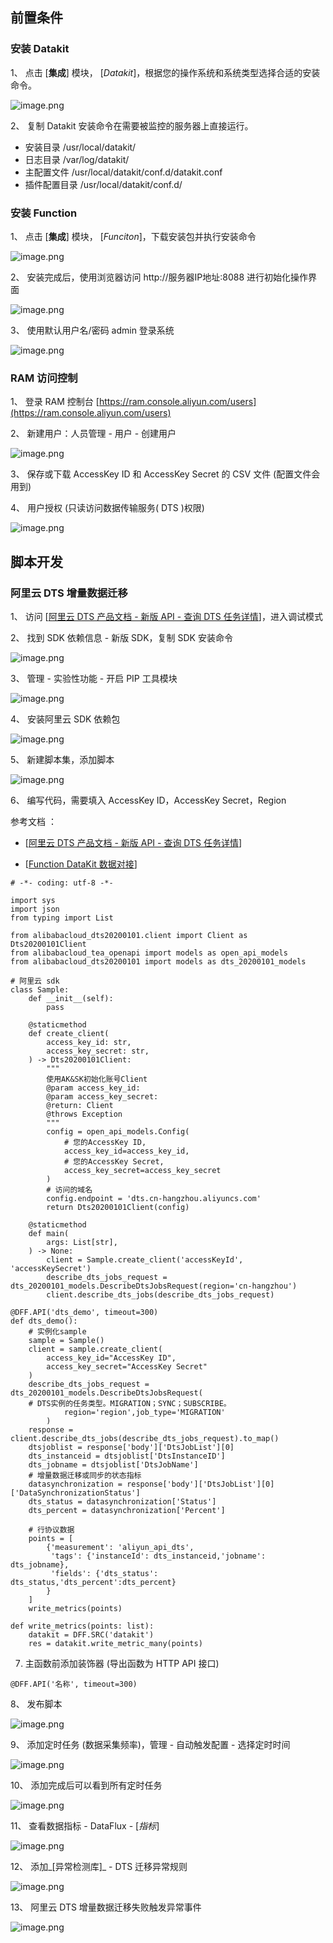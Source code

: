 ## 前置条件

### 安装 Datakit

1、 点击 [**集成**] 模块， [_Datakit_]，根据您的操作系统和系统类型选择合适的安装命令。

![image.png](../images/aliyun-dts-func-1.png)

2、 复制 Datakit 安装命令在需要被监控的服务器上直接运行。
- 安装目录 /usr/local/datakit/
- 日志目录 /var/log/datakit/
- 主配置文件 /usr/local/datakit/conf.d/datakit.conf
- 插件配置目录 /usr/local/datakit/conf.d/
### 安装 Function

1、 点击 [**集成**] 模块， [_Funciton_]，下载安装包并执行安装命令

![image.png](../images/aliyun-dts-func-2.png)

2、 安装完成后，使用浏览器访问 http://服务器IP地址:8088 进行初始化操作界面

![image.png](../images/aliyun-dts-func-3.png)

3、 使用默认用户名/密码 admin 登录系统

![image.png](../images/aliyun-dts-func-4.png)
### RAM 访问控制

1、 登录 RAM 控制台  [https://ram.console.aliyun.com/users](https://ram.console.aliyun.com/users)

2、 新建用户：人员管理 - 用户 - 创建用户

![image.png](../images/aliyun-dts-func-5.png)

3、 保存或下载 AccessKey ID 和 AccessKey Secret 的 CSV 文件 (配置文件会用到)

4、 用户授权 (只读访问数据传输服务( DTS )权限)

![image.png](../images/aliyun-dts-func-6.png)

## 脚本开发

### 阿里云 DTS 增量数据迁移

1、 访问 [[阿里云 DTS 产品文档 - 新版 API - 查询 DTS 任务详情](https://help.aliyun.com/document_detail/209702.html?spm=a2c4g.11186623.6.1002.d97c6436S5LXrz)]，进入调试模式

2、 找到 SDK 依赖信息 - 新版 SDK，复制 SDK 安装命令

![image.png](../images/aliyun-dts-func-7.png)

3、 管理 - 实验性功能 - 开启 PIP 工具模块

![image.png](../images/aliyun-dts-func-8.png)

4、 安装阿里云 SDK 依赖包

![image.png](../images/aliyun-dts-func-9.png)

5、 新建脚本集，添加脚本

![image.png](../images/aliyun-dts-func-10.png)

6、 编写代码，需要填入 AccessKey ID，AccessKey Secret，Region

参考文档 ：

- [[阿里云 DTS 产品文档 - 新版 API - 查询 DTS 任务详情](https://help.aliyun.com/document_detail/209702.html?spm=a2c4g.11186623.6.1002.d97c6436S5LXrz)]

- [[Function DataKit 数据对接](https://www.yuque.com/dataflux/func/development-guide#e7216eb8)]

```
# -*- coding: utf-8 -*-

import sys
import json
from typing import List

from alibabacloud_dts20200101.client import Client as Dts20200101Client
from alibabacloud_tea_openapi import models as open_api_models
from alibabacloud_dts20200101 import models as dts_20200101_models

# 阿里云 sdk
class Sample:
    def __init__(self):
        pass

    @staticmethod
    def create_client(
        access_key_id: str,
        access_key_secret: str,
    ) -> Dts20200101Client:
        """
        使用AK&SK初始化账号Client
        @param access_key_id:
        @param access_key_secret:
        @return: Client
        @throws Exception
        """
        config = open_api_models.Config(
            # 您的AccessKey ID,
            access_key_id=access_key_id,
            # 您的AccessKey Secret,
            access_key_secret=access_key_secret
        )
        # 访问的域名
        config.endpoint = 'dts.cn-hangzhou.aliyuncs.com'
        return Dts20200101Client(config)

    @staticmethod
    def main(
        args: List[str],
    ) -> None:
        client = Sample.create_client('accessKeyId', 'accessKeySecret')
        describe_dts_jobs_request = dts_20200101_models.DescribeDtsJobsRequest(region='cn-hangzhou')
        client.describe_dts_jobs(describe_dts_jobs_request)

@DFF.API('dts_demo', timeout=300)
def dts_demo():
    # 实例化sample
    sample = Sample()
    client = sample.create_client(
        access_key_id="AccessKey ID",
        access_key_secret="AccessKey Secret"
    )
    describe_dts_jobs_request = dts_20200101_models.DescribeDtsJobsRequest(
    # DTS实例的任务类型。MIGRATION；SYNC；SUBSCRIBE。
            region='region',job_type='MIGRATION'
        )
    response = client.describe_dts_jobs(describe_dts_jobs_request).to_map()
    dtsjoblist = response['body']['DtsJobList'][0]
    dts_instanceid = dtsjoblist['DtsInstanceID']
    dts_jobname = dtsjoblist['DtsJobName']
    # 增量数据迁移或同步的状态指标
    datasynchronization = response['body']['DtsJobList'][0]['DataSynchronizationStatus']
    dts_status = datasynchronization['Status']
    dts_percent = datasynchronization['Percent']

    # 行协议数据
    points = [
        {'measurement': 'aliyun_api_dts',
         'tags': {'instanceId': dts_instanceid,'jobname': dts_jobname}, 
         'fields': {'dts_status': dts_status,'dts_percent':dts_percent}
        }
    ]
    write_metrics(points)

def write_metrics(points: list):
    datakit = DFF.SRC('datakit')
    res = datakit.write_metric_many(points)
```

7. 主函数前添加装饰器 (导出函数为 HTTP API 接口) 
```
@DFF.API('名称', timeout=300)
```

8、 发布脚本

![image.png](../images/aliyun-dts-func-11.png)

9、 添加定时任务 (数据采集频率)，管理 - 自动触发配置 - 选择定时时间

![image.png](../images/aliyun-dts-func-12.png)

10、 添加完成后可以看到所有定时任务

![image.png](../images/aliyun-dts-func-13.png)

11、 查看数据指标 - DataFlux - [_指标_]

![image.png](../images/aliyun-dts-func-14.png)

12、 添加_[异常检测库]_ - DTS 迁移异常规则

![image.png](../images/aliyun-dts-func-15.png)

13、 阿里云 DTS 增量数据迁移失败触发异常事件

![image.png](../images/aliyun-dts-func-16.png)
